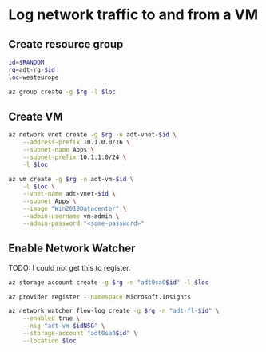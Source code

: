 # Log network traffic to and from a VM

## Create resource group

```sh
id=$RANDOM
rg=adt-rg-$id
loc=westeurope

az group create -g $rg -l $loc
```

## Create VM

```sh
az network vnet create -g $rg -n adt-vnet-$id \
    --address-prefix 10.1.0.0/16 \
    --subnet-name Apps \
    --subnet-prefix 10.1.1.0/24 \
    -l $loc

az vm create -g $rg -n adt-vm-$id \
    -l $loc \
    --vnet-name adt-vnet-$id \
    --subnet Apps \
    --image "Win2019Datacenter" \
    --admin-username vm-admin \
    --admin-password "<some-password>"
```

## Enable Network Watcher

TODO: I could not get this to register.

```sh
az storage account create -g $rg -n "adt0sa0$id" -l $loc

az provider register --namespace Microsoft.Insights

az network watcher flow-log create -g $rg -n "adt-fl-$id" \
    --enabled true \
    --nsg "adt-vm-$idNSG" \
    --storage-account "adt0sa0$id" \
    --location $loc
```
